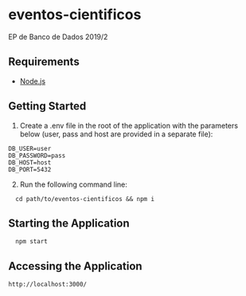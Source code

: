 # eventos-cientificos
EP de Banco de Dados 2019/2

## Requirements
  - [Node.js](https://nodejs.org/en/)

## Getting Started
  1. Create a .env file in the root of the application with the parameters below (user, pass and host are provided in a separate file):
  ```
  DB_USER=user
  DB_PASSWORD=pass
  DB_HOST=host
  DB_PORT=5432
  ```
  
  2. Run the following command line:
  ```
    cd path/to/eventos-cientificos && npm i
  ```

## Starting the Application
  ```
    npm start
  ```
  
## Accessing the Application
  `http://localhost:3000/`
